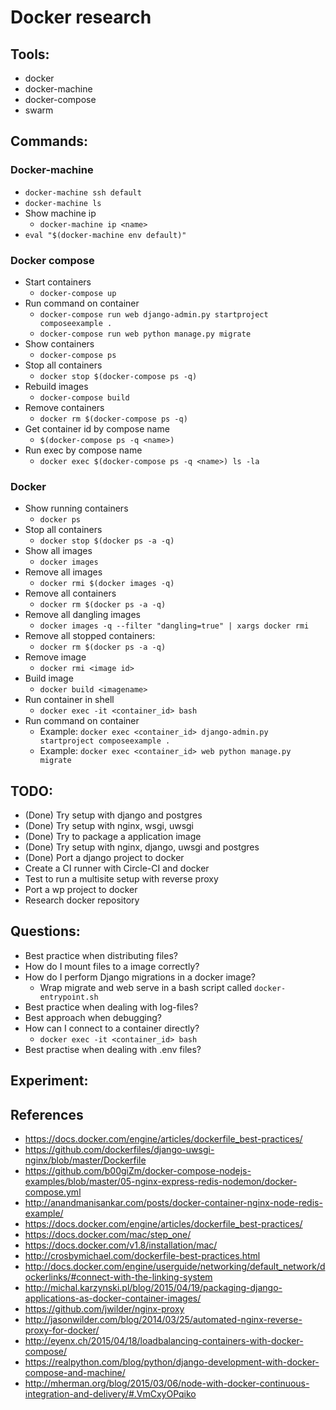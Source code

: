 # Docker research

## Tools:
- docker
- docker-machine
- docker-compose
- swarm

## Commands:
### Docker-machine
- `docker-machine ssh default`
- `docker-machine ls`
- Show machine ip
	- `docker-machine ip <name>`
- `eval "$(docker-machine env default)"`

### Docker compose
- Start containers
	- `docker-compose up`
- Run command on container
	- `docker-compose run web django-admin.py startproject composeexample .`
	- `docker-compose run web python manage.py migrate`
- Show containers
	- `docker-compose ps`
- Stop all containers
	- `docker stop $(docker-compose ps -q)`
- Rebuild images
	- `docker-compose build`
- Remove containers
	- `docker rm $(docker-compose ps -q)`
- Get container id by compose name 
	- `$(docker-compose ps -q <name>)`
- Run exec by compose name
	- `docker exec $(docker-compose ps -q <name>) ls -la`

### Docker
- Show running containers
	- `docker ps`
- Stop all containers
	- `docker stop $(docker ps -a -q)`
- Show all images
	- `docker images`
- Remove all images
	- `docker rmi $(docker images -q)`
- Remove all containers
	- `docker rm $(docker ps -a -q)`
- Remove all dangling images
	- `docker images -q --filter "dangling=true" | xargs docker rmi`
- Remove all stopped containers: 
	- `docker rm $(docker ps -a -q)`
- Remove image
	- `docker rmi <image id>`
- Build image
	- `docker build <imagename>`
- Run container in shell
	- `docker exec -it <container_id> bash`
- Run command on container
	- Example: `docker exec <container_id> django-admin.py startproject composeexample .`
	- Example: `docker exec <container_id> web python manage.py migrate`

## TODO: 
- (Done) Try setup with django and postgres
- (Done) Try setup with nginx, wsgi, uwsgi
- (Done) Try to package a application image
- (Done) Try setup with nginx, django, uwsgi and postgres
- (Done) Port a django project to docker
- Create a CI runner with Circle-CI and docker
- Test to run a multisite setup with reverse proxy
- Port a wp project to docker
- Research docker repository

## Questions:
- Best practice when distributing files?
- How do I mount files to a image correctly?
- How do I perform Django migrations in a docker image?
	- Wrap migrate and web serve in a bash script called `docker-entrypoint.sh`
- Best practice when dealing with log-files?
- Best approach when debugging?
- How can I connect to a container directly?
	- `docker exec -it <container_id> bash`
- Best practise when dealing with .env files?

## Experiment: 

## References
- https://docs.docker.com/engine/articles/dockerfile_best-practices/
- https://github.com/dockerfiles/django-uwsgi-nginx/blob/master/Dockerfile
- https://github.com/b00giZm/docker-compose-nodejs-examples/blob/master/05-nginx-express-redis-nodemon/docker-compose.yml
- http://anandmanisankar.com/posts/docker-container-nginx-node-redis-example/
- https://docs.docker.com/engine/articles/dockerfile_best-practices/
- https://docs.docker.com/mac/step_one/
- https://docs.docker.com/v1.8/installation/mac/
- http://crosbymichael.com/dockerfile-best-practices.html
- http://docs.docker.com/engine/userguide/networking/default_network/dockerlinks/#connect-with-the-linking-system
- http://michal.karzynski.pl/blog/2015/04/19/packaging-django-applications-as-docker-container-images/
- https://github.com/jwilder/nginx-proxy
- http://jasonwilder.com/blog/2014/03/25/automated-nginx-reverse-proxy-for-docker/
- http://eyenx.ch/2015/04/18/loadbalancing-containers-with-docker-compose/
- https://realpython.com/blog/python/django-development-with-docker-compose-and-machine/
- http://mherman.org/blog/2015/03/06/node-with-docker-continuous-integration-and-delivery/#.VmCxyOPqiko